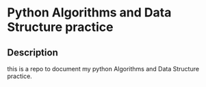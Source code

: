 <h1>Python Algorithms and Data Structure practice</h1>

<h2>Description</h2>
this is a repo to document my python Algorithms and Data Structure practice.
<br />

